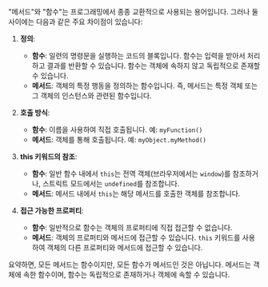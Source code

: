 "메서드"와 "함수"는 프로그래밍에서 종종 교환적으로 사용되는 용어입니다. 그러나 둘 사이에는 다음과 같은 주요 차이점이 있습니다:

1. **정의**:
    
    - **함수**: 일련의 명령문을 실행하는 코드의 블록입니다. 함수는 입력을 받아서 처리하고 결과를 반환할 수 있습니다. 함수는 객체에 속하지 않고 독립적으로 존재할 수 있습니다.
    - **메서드**: 객체의 특정 행동을 정의하는 함수입니다. 즉, 메서드는 특정 객체 또는 그 객체의 인스턴스와 관련된 함수입니다.
    
2. **호출 방식**:
    - **함수**: 이름을 사용하여 직접 호출됩니다. 예: `myFunction()`
    - **메서드**: 객체를 통해 호출됩니다. 예: `myObject.myMethod()`

3. **this 키워드의 참조**:  
    - **함수**: 일반 함수 내에서 `this`는 전역 객체(브라우저에서는 `window`)를 참조하거나, 스트릭트 모드에서는 `undefined`를 참조합니다.
    - **메서드**: 메서드 내에서 `this`는 해당 메서드를 호출한 객체를 참조합니다.

4. **접근 가능한 프로퍼티**:
    - **함수**: 일반적으로 함수는 객체의 프로퍼티에 직접 접근할 수 없습니다.
    - **메서드**: 객체의 프로퍼티와 메서드에 접근할 수 있습니다. `this` 키워드를 사용하여 객체의 다른 프로퍼티와 메서드에 접근할 수 있습니다.

요약하면, 모든 메서드는 함수이지만, 모든 함수가 메서드인 것은 아닙니다. 메서드는 객체에 속한 함수이며, 함수는 독립적으로 존재하거나 객체에 속할 수 있습니다.